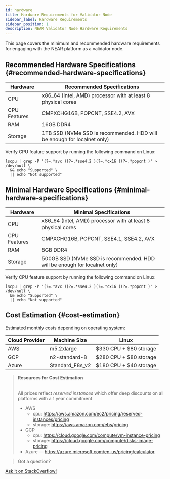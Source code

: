 ```yaml
---
id: hardware
title: Hardware Requirements for Validator Node
sidebar_label: Hardware Requirements
sidebar_position: 1
description: NEAR Validator Node Hardware Requirements
---
```


This page covers the minimum and recommended hardware requirements for engaging with the NEAR platform as a validator node.


## Recommended Hardware Specifications {#recommended-hardware-specifications}

| Hardware       |  Recommended Specifications                                                  |
| -------------- | ---------------------------------------------------------------              |
| CPU            | x86_64 (Intel, AMD) processor with at least 8 physical cores                 |
| CPU Features   | CMPXCHG16B, POPCNT, SSE4.2, AVX                                              |
| RAM            | 16GB DDR4                                                                    |
| Storage        | 1TB SSD (NVMe SSD is recommended. HDD will be enough for localnet only)      |

Verify CPU feature support by running the following command on Linux:

```
lscpu | grep -P '(?=.*avx )(?=.*sse4.2 )(?=.*cx16 )(?=.*popcnt )' > /dev/null \
  && echo "Supported" \
  || echo "Not supported"
```

## Minimal Hardware Specifications {#minimal-hardware-specifications}

| Hardware       |  Minimal Specifications                                                     |
| -------------- | ---------------------------------------------------------------             |
| CPU            | x86_64 (Intel, AMD) processor with at least 8 physical cores                |
| CPU Features   | CMPXCHG16B, POPCNT, SSE4.1, SSE4.2, AVX                                     |
| RAM            | 8GB DDR4                                                                    |
| Storage        | 500GB SSD (NVMe SSD is recommended. HDD will be enough for localnet only)   |

Verify CPU feature support by running the following command on Linux:

```
lscpu | grep -P '(?=.*avx )(?=.*sse4.2 )(?=.*cx16 )(?=.*popcnt )' > /dev/null \
  && echo "Supported" \
  || echo "Not supported"
```

## Cost Estimation {#cost-estimation}

Estimated monthly costs depending on operating system:

| Cloud Provider | Machine Size    | Linux                  |
| -------------- | --------------- | ---------------------- |
| AWS            | m5.2xlarge      | $330 CPU + $80 storage |
| GCP            | n2-standard-8   | $280 CPU + $80 storage |
| Azure          | Standard_F8s_v2 | $180 CPU + $40 storage |

<blockquote class="info">
<strong>Resources for Cost Estimation</strong><br /><br />

All prices reflect *reserved instances* which offer deep discounts on all platforms with a 1 year commitment

- AWS
  - cpu: https://aws.amazon.com/ec2/pricing/reserved-instances/pricing
  - storage: https://aws.amazon.com/ebs/pricing
- GCP
  - cpu: https://cloud.google.com/compute/vm-instance-pricing
  - storage: https://cloud.google.com/compute/disks-image-pricing
- Azure — https://azure.microsoft.com/en-us/pricing/calculator

</blockquote>

>Got a question?
<a href="https://stackoverflow.com/questions/tagged/nearprotocol">
  <h8>Ask it on StackOverflow!</h8></a>
